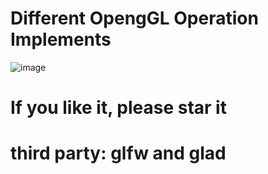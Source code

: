 # Different OpengGL Operation Implements
![image](https://user-images.githubusercontent.com/4556201/119798177-78f90d80-bf0d-11eb-8bd2-a4a7678c05a2.png)

# If you like it, please star it

# third party: glfw and glad

